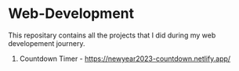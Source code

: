 # Web-Development

This repositary contains all the projects that I did during my web developement journery.
1. Countdown Timer - https://newyear2023-countdown.netlify.app/
